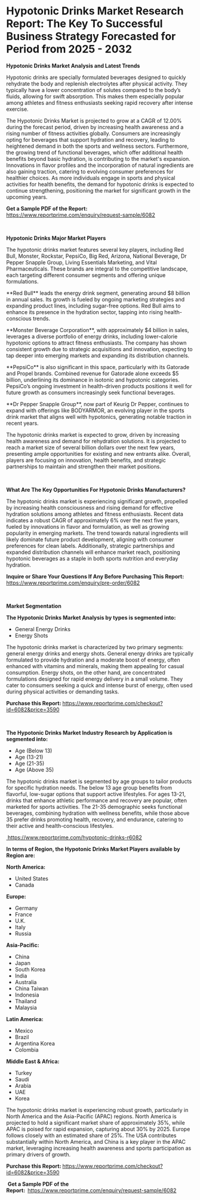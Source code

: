 <p><h1>Hypotonic Drinks Market Research Report: The Key To Successful Business Strategy Forecasted for Period from 2025 - 2032</h1></p><p><strong>Hypotonic Drinks Market Analysis and Latest Trends</strong></p>
<p><p>Hypotonic drinks are specially formulated beverages designed to quickly rehydrate the body and replenish electrolytes after physical activity. They typically have a lower concentration of solutes compared to the body’s fluids, allowing for swift absorption. This makes them especially popular among athletes and fitness enthusiasts seeking rapid recovery after intense exercise.</p><p>The Hypotonic Drinks Market is projected to grow at a CAGR of 12.00% during the forecast period, driven by increasing health awareness and a rising number of fitness activities globally. Consumers are increasingly opting for beverages that support hydration and recovery, leading to heightened demand in both the sports and wellness sectors. Furthermore, the growing trend of functional beverages, which offer additional health benefits beyond basic hydration, is contributing to the market's expansion. Innovations in flavor profiles and the incorporation of natural ingredients are also gaining traction, catering to evolving consumer preferences for healthier choices. As more individuals engage in sports and physical activities for health benefits, the demand for hypotonic drinks is expected to continue strengthening, positioning the market for significant growth in the upcoming years.</p></p>
<p><strong>Get a Sample PDF of the Report:&nbsp;</strong> <a href="https://www.reportprime.com/enquiry/request-sample/6082?utm_campaign=4519&utm_medium=2&utm_source=Github&utm_content=ia&utm_term=14052025&utm_id=hypotonic-drinks">https://www.reportprime.com/enquiry/request-sample/6082</a></p>
<p>&nbsp;</p>
<p><strong>Hypotonic Drinks Major Market Players</strong></p>
<p><p>The hypotonic drinks market features several key players, including Red Bull, Monster, Rockstar, PepsiCo, Big Red, Arizona, National Beverage, Dr Pepper Snapple Group, Living Essentials Marketing, and Vital Pharmaceuticals. These brands are integral to the competitive landscape, each targeting different consumer segments and offering unique formulations.</p><p>**Red Bull** leads the energy drink segment, generating around $8 billion in annual sales. Its growth is fueled by ongoing marketing strategies and expanding product lines, including sugar-free options. Red Bull aims to enhance its presence in the hydration sector, tapping into rising health-conscious trends.</p><p>**Monster Beverage Corporation**, with approximately $4 billion in sales, leverages a diverse portfolio of energy drinks, including lower-calorie hypotonic options to attract fitness enthusiasts. The company has shown consistent growth due to strategic acquisitions and innovation, expecting to tap deeper into emerging markets and expanding its distribution channels.</p><p>**PepsiCo** is also significant in this space, particularly with its Gatorade and Propel brands. Combined revenue for Gatorade alone exceeds $5 billion, underlining its dominance in isotonic and hypotonic categories. PepsiCo’s ongoing investment in health-driven products positions it well for future growth as consumers increasingly seek functional beverages.</p><p>**Dr Pepper Snapple Group**, now part of Keurig Dr Pepper, continues to expand with offerings like BODYARMOR, an evolving player in the sports drink market that aligns well with hypotonics, generating notable traction in recent years. </p><p>The hypotonic drinks market is expected to grow, driven by increasing health awareness and demand for rehydration solutions. It is projected to reach a market size of several billion dollars over the next few years, presenting ample opportunities for existing and new entrants alike. Overall, players are focusing on innovation, health benefits, and strategic partnerships to maintain and strengthen their market positions.</p></p>
<p>&nbsp;</p>
<p><strong>What Are The Key Opportunities For Hypotonic Drinks Manufacturers?</strong></p>
<p><p>The hypotonic drinks market is experiencing significant growth, propelled by increasing health consciousness and rising demand for effective hydration solutions among athletes and fitness enthusiasts. Recent data indicates a robust CAGR of approximately 6% over the next five years, fueled by innovations in flavor and formulation, as well as growing popularity in emerging markets. The trend towards natural ingredients will likely dominate future product development, aligning with consumer preferences for clean labels. Additionally, strategic partnerships and expanded distribution channels will enhance market reach, positioning hypotonic beverages as a staple in both sports nutrition and everyday hydration.</p></p>
<p><strong>Inquire or Share Your Questions If Any Before Purchasing This Report:</strong> <a href="https://www.reportprime.com/enquiry/pre-order/6082?utm_campaign=4519&utm_medium=2&utm_source=Github&utm_content=ia&utm_term=14052025&utm_id=hypotonic-drinks">https://www.reportprime.com/enquiry/pre-order/6082</a></p>
<p>&nbsp;</p>
<p><strong>Market Segmentation</strong></p>
<p><strong>The Hypotonic Drinks Market Analysis by types is segmented into:</strong></p>
<p><ul><li>General Energy Drinks</li><li>Energy Shots</li></ul></p>
<p><p>The hypotonic drinks market is characterized by two primary segments: general energy drinks and energy shots. General energy drinks are typically formulated to provide hydration and a moderate boost of energy, often enhanced with vitamins and minerals, making them appealing for casual consumption. Energy shots, on the other hand, are concentrated formulations designed for rapid energy delivery in a small volume. They cater to consumers seeking a quick and intense burst of energy, often used during physical activities or demanding tasks.</p></p>
<p><strong>Purchase this Report:&nbsp;</strong><a href="https://www.reportprime.com/checkout?id=6082&price=3590&utm_campaign=4519&utm_medium=2&utm_source=Github&utm_content=ia&utm_term=14052025&utm_id=hypotonic-drinks">https://www.reportprime.com/checkout?id=6082&price=3590</a></p>
<p>&nbsp;</p>
<p><strong>The Hypotonic Drinks Market Industry Research by Application is segmented into:</strong></p>
<p><ul><li>Age (Below 13)</li><li>Age (13-21)</li><li>Age (21-35)</li><li>Age (Above 35)</li></ul></p>
<p><p>The hypotonic drinks market is segmented by age groups to tailor products for specific hydration needs. The below 13 age group benefits from flavorful, low-sugar options that support active lifestyles. For ages 13-21, drinks that enhance athletic performance and recovery are popular, often marketed for sports activities. The 21-35 demographic seeks functional beverages, combining hydration with wellness benefits, while those above 35 prefer drinks promoting health, recovery, and endurance, catering to their active and health-conscious lifestyles.</p></p>
<p><a href="https://www.reportprime.com/hypotonic-drinks-r6082?utm_campaign=4519&utm_medium=2&utm_source=Github&utm_content=ia&utm_term=14052025&utm_id=hypotonic-drinks">&nbsp;https://www.reportprime.com/hypotonic-drinks-r6082</a></p>
<p><strong>In terms of Region, the Hypotonic Drinks Market Players available by Region are:</strong></p>
<p>
    <p> <strong> North America: </strong>
        <ul>
            <li>United States</li>
            <li>Canada</li>
        </ul>
        </p> 
    <p> <strong> Europe: </strong>
        <ul>
            <li>Germany</li>
            <li>France</li>
            <li>U.K.</li>
            <li>Italy</li>
            <li>Russia</li>
        </ul>
        </p> 
    <p> <strong> Asia-Pacific: </strong>
        <ul>
            <li>China</li>
            <li>Japan</li>
            <li>South Korea</li>
            <li>India</li>
            <li>Australia</li>
            <li>China Taiwan</li>
            <li>Indonesia</li>
            <li>Thailand</li>
            <li>Malaysia</li>
        </ul>
        </p> 
    <p> <strong> Latin America: </strong>
        <ul>
            <li>Mexico</li>
            <li>Brazil</li>
            <li>Argentina Korea</li>
            <li>Colombia</li>
        </ul>
        </p> 
    <p> <strong> Middle East & Africa: </strong>
        <ul>
            <li>Turkey</li>
            <li>Saudi</li>
            <li>Arabia</li>
            <li>UAE</li>
            <li>Korea</li>
        </ul>
    </p>
    </p>
<p><p>The hypotonic drinks market is experiencing robust growth, particularly in North America and the Asia-Pacific (APAC) regions. North America is projected to hold a significant market share of approximately 35%, while APAC is poised for rapid expansion, capturing about 30% by 2025. Europe follows closely with an estimated share of 25%. The USA contributes substantially within North America, and China is a key player in the APAC market, leveraging increasing health awareness and sports participation as primary drivers of growth.</p></p>
<p><strong>Purchase this Report: </strong><a href="https://www.reportprime.com/checkout?id=6082&price=3590&utm_campaign=4519&utm_medium=2&utm_source=Github&utm_content=ia&utm_term=14052025&utm_id=hypotonic-drinks">https://www.reportprime.com/checkout?id=6082&price=3590</a></p>
<p>&nbsp;<strong>Get a Sample PDF of the Report:&nbsp;&nbsp;</strong><a href="https://www.reportprime.com/enquiry/request-sample/6082?utm_campaign=4519&utm_medium=2&utm_source=Github&utm_content=ia&utm_term=14052025&utm_id=hypotonic-drinks">https://www.reportprime.com/enquiry/request-sample/6082</a></p>
<p><strong></strong></p>
<p><p></p><p></p><p></p></p>